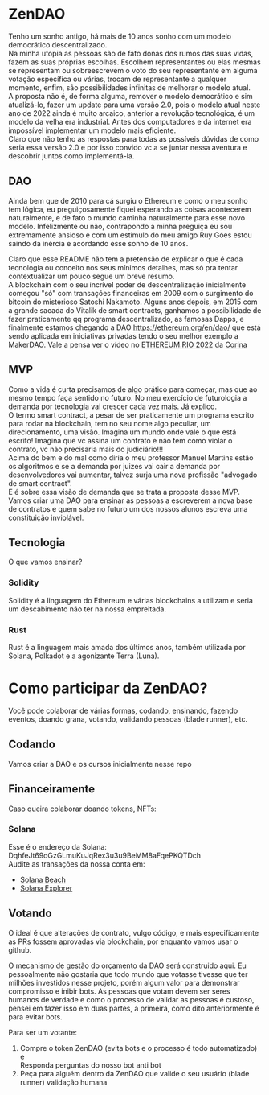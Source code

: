 # ZenDAO

Tenho um sonho antigo, há mais de 10 anos sonho com um modelo democrático descentralizado.  
Na minha utopia as pessoas são de fato donas dos rumos das suas vidas, fazem as suas próprias escolhas. Escolhem representantes ou elas mesmas se representam ou sobreescrevem o voto do seu representante em alguma votação específica ou várias, trocam de representante a qualquer momento, enfim, são possibilidades infinitas de melhorar o modelo atual.  
A proposta não é, de forma alguma, remover o modelo democrático e sim atualizá-lo, fazer um update para uma versão 2.0, pois o modelo atual neste ano de 2022 ainda é muito arcaico, anterior a revolução tecnológica, é um modelo da velha era industrial.
Antes dos computadores e da internet era impossível implementar um modelo mais eficiente.  
Claro que não tenho as respostas para todas as possíveis dúvidas de como seria essa versão 2.0 e por isso convido vc a se juntar nessa aventura e descobrir juntos como implementá-la.

## DAO

Ainda bem que de 2010 para cá surgiu o Ethereum e como o meu sonho tem lógica, eu preguiçosamente fiquei esperando as coisas acontecerem naturalmente, e de fato o mundo caminha naturalmente para esse novo modelo. Infelizmente ou não, contrapondo a minha preguiça eu sou extremamente ansioso e com um estímulo do meu amigo Ruy Góes estou saindo da inércia e acordando esse sonho de 10 anos.  

Claro que esse README não tem a pretensão de explicar o que é cada tecnologia ou conceito nos seus mínimos detalhes, mas só pra tentar contextualizar um pouco segue um breve resumo.  
A blockchain com o seu incrível poder de descentralização inicialmente começou "só" com transações financeiras em 2009 com o surgimento do bitcoin do misterioso Satoshi Nakamoto. Alguns anos depois, em 2015 com a grande sacada do Vitalik de smart contracts, ganhamos a possibilidade de fazer praticamente qq programa descentralizado, as famosas Dapps, e finalmente estamos chegando a DAO https://ethereum.org/en/dao/ que está sendo aplicada em iniciativas privadas tendo o seu melhor exemplo a MakerDAO. Vale a pensa ver o vídeo no [ETHEREUM.RIO 2022](https://youtu.be/J9e26DmThwc?t=21797) da [Corina](https://twitter.com/0xCorina)

## MVP

Como a vida é curta precisamos de algo prático para começar, mas que ao mesmo tempo faça sentido no futuro. No meu exercício de futurologia a demanda por tecnologia vai crescer cada vez mais. Já explico.  
O termo smart contract, a pesar de ser praticamente um programa escrito para rodar na blockchain, tem no seu nome algo peculiar, um direcionamento, uma visão. Imagina um mundo onde vale o que está escrito! Imagina que vc assina um contrato e não tem como violar o contrato, vc não precisaria mais do judiciário!!!  
Acima do bem e do mal como diria o meu professor Manuel Martins estão os algoritmos e se a demanda por juizes vai cair a demanda por desenvolvedores vai aumentar, talvez surja uma nova profissão "advogado de smart contract".  
E é sobre essa visão de demanda que se trata a proposta desse MVP. Vamos criar uma DAO para ensinar as pessoas a escreverem a nova base de contratos e quem sabe no futuro um dos nossos alunos escreva uma constituição inviolável.

## Tecnologia

O que vamos ensinar?

### Solidity
Solidity é a linguagem do Ethereum e várias blockchains a utilizam e seria um descabimento não ter na nossa empreitada.
### Rust
Rust é a linguagem mais amada dos últimos anos, também utilizada por Solana, Polkadot e a agonizante Terra (Luna).

# Como participar da ZenDAO?

Você pode colaborar de várias formas, codando, ensinando, fazendo eventos, doando grana, votando, validando pessoas (blade runner), etc.
## Codando

Vamos criar a DAO e os cursos inicialmente nesse repo
## Financeiramente

Caso queira colaborar doando tokens, NFTs:
### Solana
Esse é o endereço da Solana: DqhfeJt69oGzGLmuKuJqRex3u3u9BeMM8aFqePKQTDch  
Audite as transações da nossa conta em:
* [Solana Beach](https://solanabeach.io/address/DqhfeJt69oGzGLmuKuJqRex3u3u9BeMM8aFqePKQTDch)
* [Solana Explorer](https://explorer.solana.com/address/DqhfeJt69oGzGLmuKuJqRex3u3u9BeMM8aFqePKQTDch)

## Votando

O ideal é que alterações de contrato, vulgo código, e mais especificamente as PRs fossem aprovadas via blockchain, por enquanto vamos usar o github.  

O mecanismo de gestão do orçamento da DAO será construido aqui.
Eu pessoalmente não gostaria que todo mundo que votasse tivesse que ter milhões investidos nesse projeto, porém algum valor para demonstrar compromisso e inibir bots.
As pessoas que votam devem ser seres humanos de verdade e como o processo de validar as pessoas é custoso, pensei em fazer isso em duas partes, a primeira, como dito anteriormente é para evitar bots.

Para ser um votante:

1. Compre o token ZenDAO (evita bots e o processo é todo automatizado) e   
Responda perguntas do nosso bot anti bot
2. Peça para alguém dentro da ZenDAO que valide o seu usuário (blade runner) validação humana


